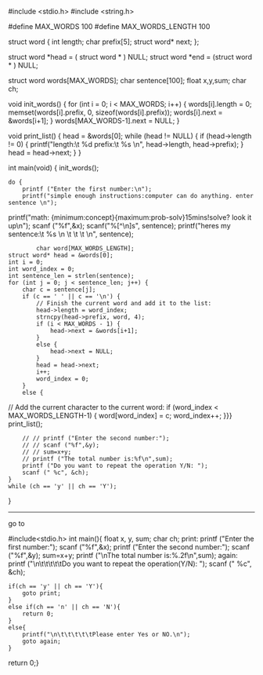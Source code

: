 #include <stdio.h>
#include <string.h>

#define MAX_WORDS 100
#define MAX_WORDS_LENGTH 100

struct word {
    int length;
    char prefix[5];
    struct word* next;
};

struct word *head = ( struct word * ) NULL;
struct word *end = (struct word * ) NULL;

struct word words[MAX_WORDS];
char sentence[100];
float x,y,sum;
char ch;

void init_words() {
    for (int i = 0; i < MAX_WORDS; i++) {
        words[i].length = 0;
memset(words[i].prefix, 0, sizeof(words[i].prefix));
    words[i].next = &words[i+1];
    }
    words[MAX_WORDS-1].next = NULL;
}

void print_list() {
    head = &words[0];
    while (head != NULL) {
        if (head->length != 0) {
    printf("length:\t %d prefix:\t %s \n", head->length, head->prefix);
        }
        head = head->next;
    }
}

int main(void) {
    init_words();
    
    do {
        printf ("Enter the first number:\n");
        printf("simple enough instructions:computer can do anything. enter sentence \n");
printf("math: {minimum:concept}{maximum:prob-solv}15mins!solve? look it up\n");
        scanf ("%f",&x);
        scanf("%[^\n]s", sentence);
        printf("heres my sentence:\t %s \n \t \t \t \n", sentence);
            
            char word[MAX_WORDS_LENGTH];
    struct word* head = &words[0];
    int i = 0;
    int word_index = 0;
    int sentence_len = strlen(sentence);
    for (int j = 0; j < sentence_len; j++) {
        char c = sentence[j];
        if (c == ' ' || c == '\n') {
            // Finish the current word and add it to the list:
            head->length = word_index;
            strncpy(head->prefix, word, 4);
            if (i < MAX_WORDS - 1) {
                head->next = &words[i+1];
            }
            else {
                head->next = NULL;
            }
            head = head->next;
            i++;
            word_index = 0;
        }
        else {
// Add the current character to the current word:
            if (word_index < MAX_WORDS_LENGTH-1) {
                word[word_index] = c;
                word_index++;
            }}}
        print_list();
        
        // // printf ("Enter the second number:");
        // // scanf ("%f",&y);
        // // sum=x+y;
        // printf ("The total number is:%f\n",sum);
        printf ("Do you want to repeat the operation Y/N: ");
        scanf (" %c", &ch);
    }
    while (ch == 'y' || ch == 'Y');
}

* * * * * * * * * 
go to 

#include<stdio.h>
int main(){
float x, y, sum;
char ch;
print:
    printf ("Enter the first number:");
    scanf ("%f",&x);
    printf ("Enter the second number:");
    scanf ("%f",&y);
    sum=x+y;
    printf ("\nThe total number is:%.2f\n",sum);
again:
    printf ("\n\t\t\t\t\tDo you want to repeat the operation(Y/N): ");
    scanf (" %c", &ch);

    if(ch == 'y' || ch == 'Y'){
        goto print;
    }
    else if(ch == 'n' || ch == 'N'){
        return 0;
    }
    else{
        printf("\n\t\t\t\t\tPlease enter Yes or NO.\n");
        goto again;
    }
   return 0;}
